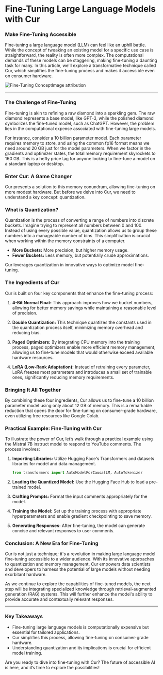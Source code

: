 # Fine-Tuning Large Language Models with Cur

### Make Fine-Tuning Accessible

Fine-tuning a large language model (LLM) can feel like an uphill battle. While the concept of tweaking an existing model for a specific use case is straightforward, the reality is often more complex. The computational demands of these models can be staggering, making fine-tuning a daunting task for many. In this article, we'll explore a transformative technique called Cur, which simplifies the fine-tuning process and makes it accessible even on consumer hardware.

![Fine-Tuning Concept](https://example.com/image.jpg)Image attribution

* * *

### The Challenge of Fine-Tuning

Fine-tuning is akin to refining a raw diamond into a sparkling gem. The raw diamond represents a base model, like GPT-3, while the polished diamond symbolizes the fine-tuned model, such as ChatGPT. However, the problem lies in the computational expense associated with fine-tuning large models. 

For instance, consider a 10 billion parameter model. Each parameter requires memory to store, and using the common fp16 format means we need around 20 GB just for the model parameters. When we factor in the gradients and optimizer states, the total memory requirement skyrockets to 160 GB. This is a hefty price tag for anyone looking to fine-tune a model on a standard laptop or desktop.

### Enter Cur: A Game Changer

Cur presents a solution to this memory conundrum, allowing fine-tuning on more modest hardware. But before we delve into Cur, we need to understand a key concept: quantization.

### What is Quantization?

Quantization is the process of converting a range of numbers into discrete buckets. Imagine trying to represent all numbers between 0 and 100. Instead of using every possible value, quantization allows us to group these numbers into a manageable number of bins. This simplification is crucial when working within the memory constraints of a computer.

- **More Buckets:** More precision, but higher memory usage.
- **Fewer Buckets:** Less memory, but potentially crude approximations.

Cur leverages quantization in innovative ways to optimize model fine-tuning.

### The Ingredients of Cur

Cur is built on four key components that enhance the fine-tuning process:

1. **4-Bit Normal Float:** This approach improves how we bucket numbers, allowing for better memory savings while maintaining a reasonable level of precision.

2. **Double Quantization:** This technique quantizes the constants used in the quantization process itself, minimizing memory overhead and reducing bias.

3. **Paged Optimizers:** By integrating CPU memory into the training process, paged optimizers enable more efficient memory management, allowing us to fine-tune models that would otherwise exceed available hardware resources.

4. **LoRA (Low-Rank Adaptation):** Instead of retraining every parameter, LoRA freezes most parameters and introduces a small set of trainable ones, significantly reducing memory requirements.

### Bringing It All Together

By combining these four ingredients, Cur allows us to fine-tune a 10 billion parameter model using only about 12 GB of memory. This is a remarkable reduction that opens the door for fine-tuning on consumer-grade hardware, even utilizing free resources like Google Colab.

### Practical Example: Fine-Tuning with Cur

To illustrate the power of Cur, let’s walk through a practical example using the Mistral 7B instruct model to respond to YouTube comments. The process involves:

1. **Importing Libraries:** Utilize Hugging Face's Transformers and datasets libraries for model and data management.
   
   ```python
   from transformers import AutoModelForCausalLM, AutoTokenizer
   ```

2. **Loading the Quantized Model:** Use the Hugging Face Hub to load a pre-trained model.

3. **Crafting Prompts:** Format the input comments appropriately for the model.

4. **Training the Model:** Set up the training process with appropriate hyperparameters and enable gradient checkpointing to save memory.

5. **Generating Responses:** After fine-tuning, the model can generate concise and relevant responses to user comments.

### Conclusion: A New Era for Fine-Tuning

Cur is not just a technique; it's a revolution in making large language model fine-tuning accessible to a wider audience. With its innovative approaches to quantization and memory management, Cur empowers data scientists and developers to harness the potential of large models without needing exorbitant hardware.

As we continue to explore the capabilities of fine-tuned models, the next step will be integrating specialized knowledge through retrieval-augmented generation (RAG) systems. This will further enhance the model's ability to provide accurate and contextually relevant responses.

* * *

### Key Takeaways

- Fine-tuning large language models is computationally expensive but essential for tailored applications.
- Cur simplifies this process, allowing fine-tuning on consumer-grade hardware.
- Understanding quantization and its implications is crucial for efficient model training.

Are you ready to dive into fine-tuning with Cur? The future of accessible AI is here, and it’s time to explore the possibilities!